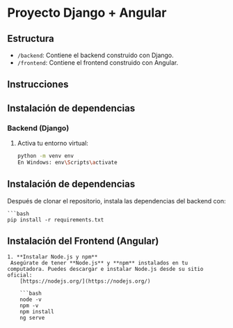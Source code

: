 # Proyecto Django + Angular

## Estructura
- `/backend`: Contiene el backend construido con Django.
- `/frontend`: Contiene el frontend construido con Angular.

## Instrucciones

## Instalación de dependencias

### Backend (Django)
1. Activa tu entorno virtual:
   ```bash
   python -m venv env
   En Windows: env\Scripts\activate


## Instalación de dependencias

Después de clonar el repositorio, instala las dependencias del backend con:

    ```bash
    pip install -r requirements.txt


## Instalación del Frontend (Angular)

    1. **Instalar Node.js y npm**  
     Asegúrate de tener **Node.js** y **npm** instalados en tu computadora. Puedes descargar e instalar Node.js desde su sitio oficial:  
        [https://nodejs.org/](https://nodejs.org/)

        ```bash
        node -v
        npm -v
        npm install
        ng serve

